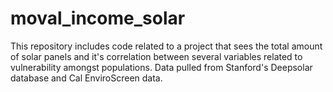 # moval_income_solar

This repository includes code related to a project that sees the total amount of solar panels and it's correlation between several variables related to vulnerability amongst populations. Data pulled from Stanford's Deepsolar database and Cal EnviroScreen data.
